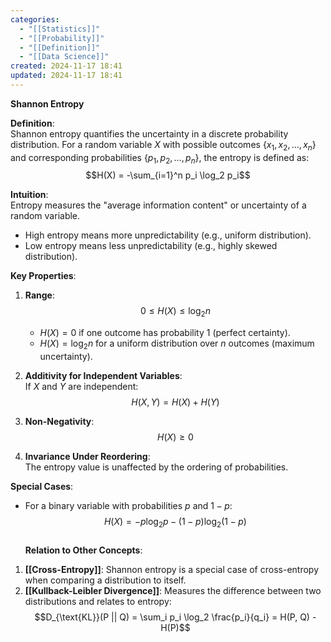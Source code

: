 ```yaml
---
categories:
  - "[[Statistics]]"
  - "[[Probability]]"
  - "[[Definition]]"
  - "[[Data Science]]"
created: 2024-11-17 18:41
updated: 2024-11-17 18:41
---
```

**Shannon Entropy**  

**Definition**:  
Shannon entropy quantifies the uncertainty in a discrete probability distribution. For a random variable $X$ with possible outcomes $\{x_1, x_2, \dots, x_n\}$ and corresponding probabilities $\{p_1, p_2, \dots, p_n\}$, the entropy is defined as:  
$$H(X) = -\sum_{i=1}^n p_i \log_2 p_i$$  

**Intuition**:  
Entropy measures the "average information content" or uncertainty of a random variable.  
- High entropy means more unpredictability (e.g., uniform distribution).  
- Low entropy means less unpredictability (e.g., highly skewed distribution).  

**Key Properties**:  
1. **Range**:  
   $$0 \leq H(X) \leq \log_2 n$$  
   - $H(X) = 0$ if one outcome has probability 1 (perfect certainty).  
   - $H(X) = \log_2 n$ for a uniform distribution over $n$ outcomes (maximum uncertainty).  

2. **Additivity for Independent Variables**:  
   If $X$ and $Y$ are independent:  
   $$H(X, Y) = H(X) + H(Y)$$  

3. **Non-Negativity**:  
   $$H(X) \geq 0$$  

4. **Invariance Under Reordering**:  
   The entropy value is unaffected by the ordering of probabilities.  

**Special Cases**:  
- For a binary variable with probabilities $p$ and $1-p$:  
  $$H(X) = -p \log_2 p - (1-p) \log_2 (1-p)$$  
**Relation to Other Concepts**:  
1. **[[Cross-Entropy]]**: Shannon entropy is a special case of cross-entropy when comparing a distribution to itself.  
2. **[[Kullback-Leibler Divergence]]**: Measures the difference between two distributions and relates to entropy:  
   $$D_{\text{KL}}(P || Q) = \sum_i p_i \log_2 \frac{p_i}{q_i} = H(P, Q) - H(P)$$